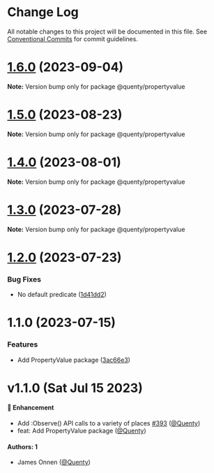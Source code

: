 # Change Log

All notable changes to this project will be documented in this file.
See [Conventional Commits](https://conventionalcommits.org) for commit guidelines.

# [1.6.0](https://github.com/Quenty/NevermoreEngine/compare/@quenty/propertyvalue@1.5.0...@quenty/propertyvalue@1.6.0) (2023-09-04)

**Note:** Version bump only for package @quenty/propertyvalue





# [1.5.0](https://github.com/Quenty/NevermoreEngine/compare/@quenty/propertyvalue@1.4.0...@quenty/propertyvalue@1.5.0) (2023-08-23)

**Note:** Version bump only for package @quenty/propertyvalue





# [1.4.0](https://github.com/Quenty/NevermoreEngine/compare/@quenty/propertyvalue@1.3.0...@quenty/propertyvalue@1.4.0) (2023-08-01)

**Note:** Version bump only for package @quenty/propertyvalue





# [1.3.0](https://github.com/Quenty/NevermoreEngine/compare/@quenty/propertyvalue@1.2.0...@quenty/propertyvalue@1.3.0) (2023-07-28)

**Note:** Version bump only for package @quenty/propertyvalue





# [1.2.0](https://github.com/Quenty/NevermoreEngine/compare/@quenty/propertyvalue@1.1.0...@quenty/propertyvalue@1.2.0) (2023-07-23)


### Bug Fixes

* No default predicate ([1d41dd2](https://github.com/Quenty/NevermoreEngine/commit/1d41dd2f419c04f45c0fa43d9bfc8608f88adbf4))





# 1.1.0 (2023-07-15)


### Features

* Add PropertyValue package ([3ac66e3](https://github.com/Quenty/NevermoreEngine/commit/3ac66e375e3960c55d384b962267055d0c6540df))





# v1.1.0 (Sat Jul 15 2023)

#### 🚀 Enhancement

- Add :Observe() API calls to a variety of places [#393](https://github.com/Quenty/NevermoreEngine/pull/393) ([@Quenty](https://github.com/Quenty))
- feat: Add PropertyValue package ([@Quenty](https://github.com/Quenty))

#### Authors: 1

- James Onnen ([@Quenty](https://github.com/Quenty))
